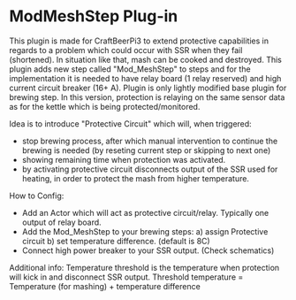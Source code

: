 # ModMeshStep Plug-in
This plugin is made for CraftBeerPi3 to extend protective capabilities in regards to a problem which could occur with SSR when they fail (shortened).
In situation like that, mash can be cooked and destroyed.
This plugin adds new step called "Mod_MeshStep" to steps and for the implementation it is needed to have relay board (1 relay reserved) and high current circuit breaker (16+ A).
Plugin is only lightly modified base plugin for brewing step. In this version, protection is relaying on the same sensor data as for the kettle which is being protected/monitored.

Idea is to introduce "Protective Circuit" which will, when triggered:
- stop brewing process, after which manual intervention to continue the brewing is needed (by reseting  current step or skipping to next one)
- showing remaining time when protection was activated.
- by activating protective circuit disconnects output of the SSR used for heating, in order to protect the mash from higher temperature.

How to Config:
- Add an Actor which will act as protective circuit/relay. Typically one output of relay board.
- Add the Mod_MeshStep to your brewing steps:
    a) assign  Protective circuit
    b) set temperature difference. (default is 8C)
- Connect high power breaker to your SSR output. (Check schematics)

Additional info:
Temperature threshold is the temperature when protection will kick in and disconnect SSR output.
Threshold temperature = Temperature (for mashing) + temperature difference

